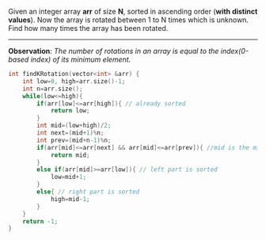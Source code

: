  Given an integer array **arr** of size **N**, sorted in ascending order (**with distinct values**). Now the array is rotated between 1 to N times which is unknown. Find how many times the array has been rotated.

---
 
 **Observation**:
 *The number of rotations in an array is equal to the index(0-based index) of its minimum element.*
```cpp
int findKRotation(vector<int> &arr) {
    int low=0, high=arr.size()-1;
    int n=arr.size();
    while(low<=high){
        if(arr[low]<=arr[high]){ // already sorted
            return low;
        }
        int mid=(low+high)/2;
        int next=(mid+1)%n;
        int prev=(mid+n-1)%n;
        if(arr[mid]<=arr[next] && arr[mid]<=arr[prev]){ //mid is the minimum
            return mid;
        }
        else if(arr[mid]>=arr[low]){ // left part is sorted
            low=mid+1;
        }
        else{ // right part is sorted
            high=mid-1;
        }
    }
    return -1;
}
```
